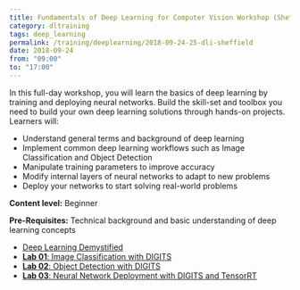 ```yaml
---
title: Fundamentals of Deep Learning for Computer Vision Workshop (Sheffield)
category: dltraining
tags: deep_learning
permalink: /training/deeplearning/2018-09-24-25-dli-sheffield
date: 2018-09-24
from: "09:00"
to: "17:00"
---
```


In this full-day workshop, you will learn the basics of deep learning by training and deploying neural networks. Build the skill-set and toolbox you need to build your own deep learning solutions through hands-on projects. Learners will:

* Understand general terms and background of deep learning
* Implement common deep learning workflows such as Image Classification and Object Detection
* Manipulate training parameters to improve accuracy
* Modify internal layers of neural networks to adapt to new problems
* Deploy your networks to start solving real-world problems

**Content level:** Beginner

**Pre-Requisites:** Technical background and basic understanding of deep learning concepts

* [Deep Learning Demystified](/assets/slides/2018-07-19-dl-cv/dl-demystified.pdf)
* [**Lab 01**: Image Classification with DIGITS](/assets/slides/2018-07-24-dl-ucl/image-classification.pdf)
* [**Lab 02**: Object Detection with DIGITS](/assets/slides/2018-07-24-dl-ucl/object-detection.pdf)
* [**Lab 03**: Neural Network Deployment with DIGITS and TensorRT](/assets/slides/2018-07-19-dl-cv/deployment.pdf)
